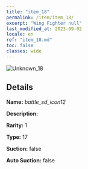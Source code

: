 ```yaml
---
title: "item_18"
permalink: /item/item_18/
excerpt: "Wing Fighter null"
last_modified_at: 2023-09-02
locale: en
ref: "item_18.md"
toc: false
classes: wide
---
```



 ![Unknown_18](/images/item/battle_sd_icon12_p.png)



## Details

 **Name:** *battle_sd_icon12* 

 **Description:** 

 **Rarity:** 1 

 **Type:** 17 

 **Suction:** false 

 **Auto Suction:** false 


